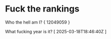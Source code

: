 # Fuck the rankings

Who the hell am I?
{ 12049059 }

What fucking year is it?
[ 2025-03-18T18:46:40Z ]
